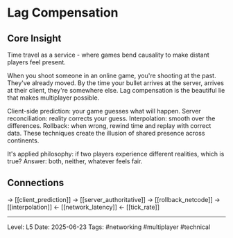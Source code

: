 # Lag Compensation

## Core Insight
Time travel as a service - where games bend causality to make distant players feel present.

When you shoot someone in an online game, you're shooting at the past. They've already moved. By the time your bullet arrives at the server, arrives at their client, they're somewhere else. Lag compensation is the beautiful lie that makes multiplayer possible.

Client-side prediction: your game guesses what will happen. Server reconciliation: reality corrects your guess. Interpolation: smooth over the differences. Rollback: when wrong, rewind time and replay with correct data. These techniques create the illusion of shared presence across continents.

It's applied philosophy: if two players experience different realities, which is true? Answer: both, neither, whatever feels fair.

## Connections
→ [[client_prediction]]
→ [[server_authoritative]]
→ [[rollback_netcode]]
→ [[interpolation]]
← [[network_latency]]
← [[tick_rate]]

---
Level: L5
Date: 2025-06-23
Tags: #networking #multiplayer #technical